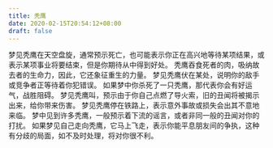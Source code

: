 ```yaml
---
title: 秃鹰
date: 2020-02-15T20:54:12+08:00
draft: false
---
```


梦见秃鹰在天空盘旋，通常预示死亡，也可能表示你正在高兴地等待某项结果，或表示某项事业将要结束，但是你期待从中得到好处。
秃鹰吞食死者的肉，吸纳故去者的生命力，因此，它还象征重生的力量。
梦见秃鹰伏在某处，说明你的敌手或竞争者正等待着你犯错误。
如果梦中你杀死了一只秃鹰，那代表你会有好运气，战胜阻碍。
梦见秃鹰叫，预示由于你自己点燃了导火索，旧的丑闻将被揭示出来，给你带来伤害。
梦见秃鹰停在铁路上，表示意外事故或损失会出其不意地来临。
梦中见到许多秃鹰，一般预示着下流的谣言，或者非同一般的丑闻对你的打扰。
如果梦见自己走向秃鹰，它马上飞走，表示你能平息朋友间的争执，这种有分歧的局面，如不及时处理，将对你很不利。
